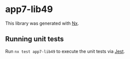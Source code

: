 # app7-lib49

This library was generated with [Nx](https://nx.dev).

## Running unit tests

Run `nx test app7-lib49` to execute the unit tests via [Jest](https://jestjs.io).
